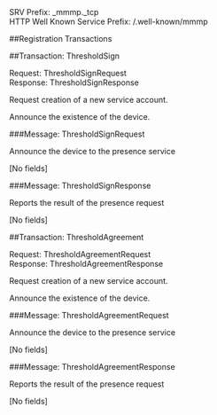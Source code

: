 ﻿

<dt>SRV Prefix: _mmmp._tcp

<dt>HTTP Well Known Service Prefix: /.well-known/mmmp





##Registration Transactions



##Transaction: ThresholdSign

<dl>
<dt>Request:  ThresholdSignRequest
<dt>Response:  ThresholdSignResponse
</dl>

Request creation of a new service account.

Announce the existence of the device. 

###Message: ThresholdSignRequest

Announce the device to the presence service

[No fields]

###Message: ThresholdSignResponse

Reports the result of the presence request

[No fields]

##Transaction: ThresholdAgreement

<dl>
<dt>Request:  ThresholdAgreementRequest
<dt>Response:  ThresholdAgreementResponse
</dl>

Request creation of a new service account.

Announce the existence of the device. 

###Message: ThresholdAgreementRequest

Announce the device to the presence service

[No fields]

###Message: ThresholdAgreementResponse

Reports the result of the presence request

[No fields]


